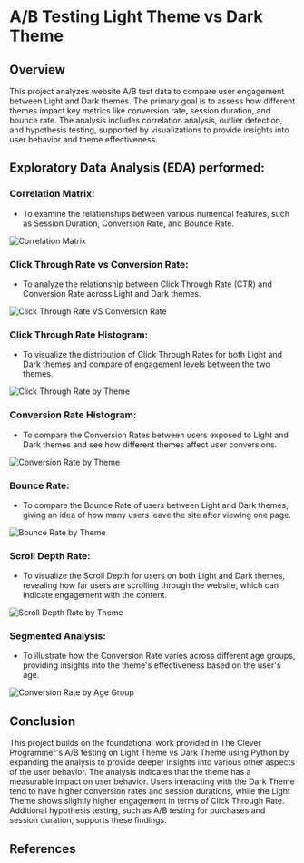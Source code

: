 # A/B Testing Light Theme vs Dark Theme

## Overview

This project analyzes website A/B test data to compare user engagement between Light and Dark themes. The primary goal is to assess how different themes impact key metrics like conversion rate, session duration, and bounce rate. The analysis includes correlation analysis, outlier detection, and hypothesis testing, supported by visualizations to provide insights into user behavior and theme effectiveness.

## Exploratory Data Analysis (EDA) performed:

### Correlation Matrix:
- To examine the relationships between various numerical features, such as Session Duration, Conversion Rate, and Bounce Rate.

![Correlation Matrix](output/Correlation_Matrix.png)

### Click Through Rate vs Conversion Rate:
- To analyze the relationship between Click Through Rate (CTR) and Conversion Rate across Light and Dark themes.

![Click Through Rate VS Conversion Rate](output/Click_through_rate_vs_Conversion_rate.png)

### Click Through Rate Histogram:
- To visualize the distribution of Click Through Rates for both Light and Dark themes and compare of engagement levels between the two themes.

![Click Through Rate by Theme](output/Click_Through_Rate_by_Theme.png)

### Conversion Rate Histogram:
- To compare the Conversion Rates between users exposed to Light and Dark themes and see how different themes affect user conversions.

![Conversion Rate by Theme](output/Conversion_Rate_by_Theme.png)

### Bounce Rate:
- To compare the Bounce Rate of users between Light and Dark themes, giving an idea of how many users leave the site after viewing one page.

![Bounce Rate by Theme](output/Bounce_Rate_by_Theme.png)

### Scroll Depth Rate:
- To visualize the Scroll Depth for users on both Light and Dark themes, revealing how far users are scrolling through the website, which can indicate engagement with the content.

![Scroll Depth Rate by Theme](output/Scroll_Depth_Rate_by_Theme.png)

### Segmented Analysis:
- To illustrate how the Conversion Rate varies across different age groups, providing insights into the theme's effectiveness based on the user's age.

![Conversion Rate by Age Group](output/Conversion_rate_by_Age_Group.png)

## Conclusion

This project builds on the foundational work provided in The Clever Programmer's A/B testing on Light Theme vs Dark Theme using Python by expanding the analysis to provide deeper insights into various other aspects of the user behavior. The analysis indicates that the theme has a measurable impact on user behavior. Users interacting with the Dark Theme tend to have higher conversion rates and session durations, while the Light Theme shows slightly higher engagement in terms of Click Through Rate. Additional hypothesis testing, such as A/B testing for purchases and session duration, supports these findings.

## References
